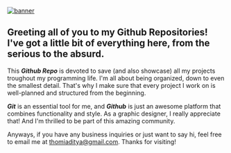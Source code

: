 [![banner](https://user-images.githubusercontent.com/18701474/182011378-ebd86487-777d-4532-b7a2-6e7b732f122b.png)](https://github.com/thomiaditya)

## Greeting all of you to my Github Repositories! I've got a little bit of everything here, from the serious to the absurd.

This ***Github Repo*** is devoted to save (and also showcase) all my projects troughout my programming life. I'm all about being organized, down to even the smallest detail. That's why I make sure that every project I work on is well-planned and structured from the beginning. 

***Git*** is an essential tool for me, and ***Github*** is just an awesome platform that combines functionality and style. As a graphic designer, I really appreciate that! And I'm thrilled to be part of this amazing community.

Anyways, if you have any business inquiries or just want to say hi, feel free to email me at [thomiaditya@gmail.com](mailto:thomiaditya@gmail.com). Thanks for visiting!
